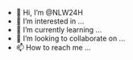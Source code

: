 - 👋 Hi, I’m @NLW24H
- 👀 I’m interested in ...
- 🌱 I’m currently learning ...
- 💞️ I’m looking to collaborate on ...
- 📫 How to reach me ...

<!---
NLW24H/NLW24H is a ✨ special ✨ repository because its `README.md` (this file) appears on your GitHub profile.
You can click the Preview link to take a look at your changes.
--->
